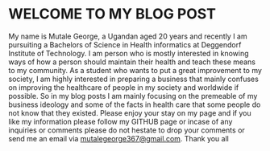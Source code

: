 # WELCOME TO MY BLOG POST
My name is Mutale George, a Ugandan aged 20 years and recently I am pursuiting a Bachelors of Science in Health informatics at Deggendorf Institute of Technology.
I am person who is mostly interested in knowing ways of how a person should maintain their health and teach these means to my community.
As a student who wants to put a great improvement to my society, I am highly interested in preparing a business that mainly confuses on improving the healthcare of people in my society and worldwide if possible.
So in my blog posts I am mainly focusing on the premeable of my business ideology and some of the facts in health care that some people do not know that they existed.
Please enjoy your stay on my page and if you like my information please follow my GITHUB page or incase of any inquiries or comments please do not hestate to drop your comments or send me an email via mutalegeorge367@gmail.com. Thank you all


